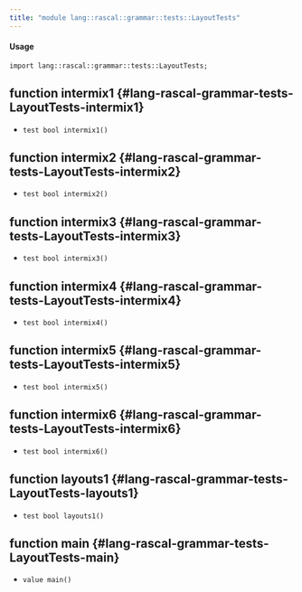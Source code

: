 ```yaml
---
title: "module lang::rascal::grammar::tests::LayoutTests"
---
```


#### Usage

`import lang::rascal::grammar::tests::LayoutTests;`


## function intermix1 {#lang-rascal-grammar-tests-LayoutTests-intermix1}

* ``test bool intermix1()``

## function intermix2 {#lang-rascal-grammar-tests-LayoutTests-intermix2}

* ``test bool intermix2()``

## function intermix3 {#lang-rascal-grammar-tests-LayoutTests-intermix3}

* ``test bool intermix3()``

## function intermix4 {#lang-rascal-grammar-tests-LayoutTests-intermix4}

* ``test bool intermix4()``

## function intermix5 {#lang-rascal-grammar-tests-LayoutTests-intermix5}

* ``test bool intermix5()``

## function intermix6 {#lang-rascal-grammar-tests-LayoutTests-intermix6}

* ``test bool intermix6()``

## function layouts1 {#lang-rascal-grammar-tests-LayoutTests-layouts1}

* ``test bool layouts1()``

## function main {#lang-rascal-grammar-tests-LayoutTests-main}

* ``value main()``

